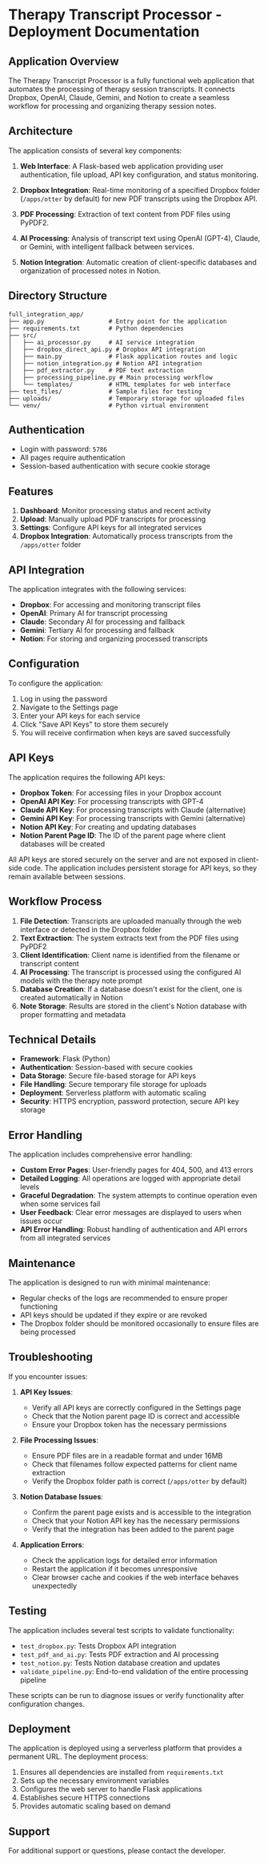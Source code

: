 # Therapy Transcript Processor - Deployment Documentation

## Application Overview
The Therapy Transcript Processor is a fully functional web application that automates the processing of therapy session transcripts. It connects Dropbox, OpenAI, Claude, Gemini, and Notion to create a seamless workflow for processing and organizing therapy session notes.

## Architecture
The application consists of several key components:

1. **Web Interface**: A Flask-based web application providing user authentication, file upload, API key configuration, and status monitoring.

2. **Dropbox Integration**: Real-time monitoring of a specified Dropbox folder (`/apps/otter` by default) for new PDF transcripts using the Dropbox API.

3. **PDF Processing**: Extraction of text content from PDF files using PyPDF2.

4. **AI Processing**: Analysis of transcript text using OpenAI (GPT-4), Claude, or Gemini, with intelligent fallback between services.

5. **Notion Integration**: Automatic creation of client-specific databases and organization of processed notes in Notion.

## Directory Structure
```
full_integration_app/
├── app.py                  # Entry point for the application
├── requirements.txt        # Python dependencies
├── src/
│   ├── ai_processor.py     # AI service integration
│   ├── dropbox_direct_api.py # Dropbox API integration
│   ├── main.py             # Flask application routes and logic
│   ├── notion_integration.py # Notion API integration
│   ├── pdf_extractor.py    # PDF text extraction
│   ├── processing_pipeline.py # Main processing workflow
│   └── templates/          # HTML templates for web interface
├── test_files/             # Sample files for testing
├── uploads/                # Temporary storage for uploaded files
└── venv/                   # Python virtual environment
```

## Authentication
- Login with password: `5786`
- All pages require authentication
- Session-based authentication with secure cookie storage

## Features
1. **Dashboard**: Monitor processing status and recent activity
2. **Upload**: Manually upload PDF transcripts for processing
3. **Settings**: Configure API keys for all integrated services
4. **Dropbox Integration**: Automatically process transcripts from the `/apps/otter` folder

## API Integration
The application integrates with the following services:
- **Dropbox**: For accessing and monitoring transcript files
- **OpenAI**: Primary AI for transcript processing
- **Claude**: Secondary AI for processing and fallback
- **Gemini**: Tertiary AI for processing and fallback
- **Notion**: For storing and organizing processed transcripts

## Configuration
To configure the application:
1. Log in using the password
2. Navigate to the Settings page
3. Enter your API keys for each service
4. Click "Save API Keys" to store them securely
5. You will receive confirmation when keys are saved successfully

## API Keys
The application requires the following API keys:
- **Dropbox Token**: For accessing files in your Dropbox account
- **OpenAI API Key**: For processing transcripts with GPT-4
- **Claude API Key**: For processing transcripts with Claude (alternative)
- **Gemini API Key**: For processing transcripts with Gemini (alternative)
- **Notion API Key**: For creating and updating databases
- **Notion Parent Page ID**: The ID of the parent page where client databases will be created

All API keys are stored securely on the server and are not exposed in client-side code. The application includes persistent storage for API keys, so they remain available between sessions.

## Workflow Process
1. **File Detection**: Transcripts are uploaded manually through the web interface or detected in the Dropbox folder
2. **Text Extraction**: The system extracts text from the PDF files using PyPDF2
3. **Client Identification**: Client name is identified from the filename or transcript content
4. **AI Processing**: The transcript is processed using the configured AI models with the therapy note prompt
5. **Database Creation**: If a database doesn't exist for the client, one is created automatically in Notion
6. **Note Storage**: Results are stored in the client's Notion database with proper formatting and metadata

## Technical Details
- **Framework**: Flask (Python)
- **Authentication**: Session-based with secure cookies
- **Data Storage**: Secure file-based storage for API keys
- **File Handling**: Secure temporary file storage for uploads
- **Deployment**: Serverless platform with automatic scaling
- **Security**: HTTPS encryption, password protection, secure API key storage

## Error Handling
The application includes comprehensive error handling:
- **Custom Error Pages**: User-friendly pages for 404, 500, and 413 errors
- **Detailed Logging**: All operations are logged with appropriate detail levels
- **Graceful Degradation**: The system attempts to continue operation even when some services fail
- **User Feedback**: Clear error messages are displayed to users when issues occur
- **API Error Handling**: Robust handling of authentication and API errors from all integrated services

## Maintenance
The application is designed to run with minimal maintenance:
- Regular checks of the logs are recommended to ensure proper functioning
- API keys should be updated if they expire or are revoked
- The Dropbox folder should be monitored occasionally to ensure files are being processed

## Troubleshooting
If you encounter issues:

1. **API Key Issues**:
   - Verify all API keys are correctly configured in the Settings page
   - Check that the Notion parent page ID is correct and accessible
   - Ensure your Dropbox token has the necessary permissions

2. **File Processing Issues**:
   - Ensure PDF files are in a readable format and under 16MB
   - Check that filenames follow expected patterns for client name extraction
   - Verify the Dropbox folder path is correct (`/apps/otter` by default)

3. **Notion Database Issues**:
   - Confirm the parent page exists and is accessible to the integration
   - Check that your Notion API key has the necessary permissions
   - Verify that the integration has been added to the parent page

4. **Application Errors**:
   - Check the application logs for detailed error information
   - Restart the application if it becomes unresponsive
   - Clear browser cache and cookies if the web interface behaves unexpectedly

## Testing
The application includes several test scripts to validate functionality:

- `test_dropbox.py`: Tests Dropbox API integration
- `test_pdf_and_ai.py`: Tests PDF extraction and AI processing
- `test_notion.py`: Tests Notion database creation and updates
- `validate_pipeline.py`: End-to-end validation of the entire processing pipeline

These scripts can be run to diagnose issues or verify functionality after configuration changes.

## Deployment
The application is deployed using a serverless platform that provides a permanent URL. The deployment process:

1. Ensures all dependencies are installed from `requirements.txt`
2. Sets up the necessary environment variables
3. Configures the web server to handle Flask applications
4. Establishes secure HTTPS connections
5. Provides automatic scaling based on demand

## Support
For additional support or questions, please contact the developer.
